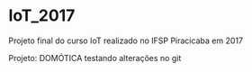 # IoT_2017
Projeto final do curso IoT realizado no IFSP Piracicaba em 2017

Projeto: DOMÓTICA
testando alterações no git
